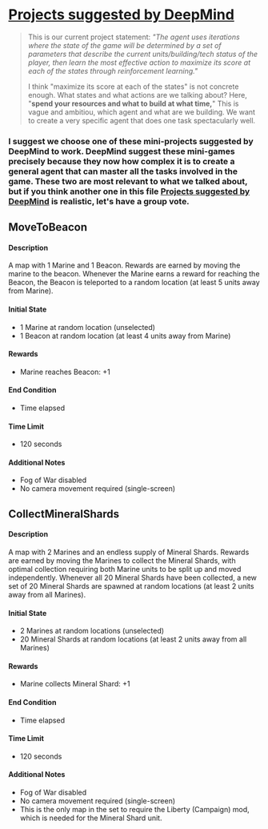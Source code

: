 # [Projects suggested by DeepMind](https://github.com/deepmind/pysc2/blob/master/docs/mini_games.md)

>This is our current project statement:
>*"The agent uses iterations where the state of the game will be determined by a set of parameters that describe the current units/building/tech status of the player, then learn the most effective action to maximize its score at each of the states through reinforcement learning."*
>
>I think "maximize its score at each of the states" is not concrete enough.  What states and what actions are we talking about? 
>Here, "**spend your resources and what to build at what time,**"
>This is vague and ambitiou, which agent and what are we building.
>We want to create a very specific agent that does one task spectacularly well.

### I suggest we choose one of these mini-projects suggested by DeepMind to work. DeepMind suggest these mini-games precisely because they now how complex it is to create a general agent that can master all the tasks involved in the game. These two are most relevant to what we talked about, but if you think another one in this file [Projects suggested by DeepMind](https://github.com/deepmind/pysc2/blob/master/docs/mini_games.md) is realistic, let's have a group vote.

###
## MoveToBeacon

#### Description

A map with 1 Marine and 1 Beacon. Rewards are earned by moving the marine to the
beacon. Whenever the Marine earns a reward for reaching the Beacon, the Beacon
is teleported to a random location (at least 5 units away from Marine).

#### Initial State

*   1 Marine at random location (unselected)
*   1 Beacon at random location (at least 4 units away from Marine)

#### Rewards

*   Marine reaches Beacon: +1

#### End Condition

*   Time elapsed

#### Time Limit

*   120 seconds

#### Additional Notes

*   Fog of War disabled
*   No camera movement required (single-screen)


## CollectMineralShards

#### [](https://github.com/deepmind/pysc2/blob/master/docs/mini_games.md#description-1)Description

A map with 2 Marines and an endless supply of Mineral Shards. Rewards are earned by moving the Marines to collect the Mineral Shards, with optimal collection requiring both Marine units to be split up and moved independently. Whenever all 20 Mineral Shards have been collected, a new set of 20 Mineral Shards are spawned at random locations (at least 2 units away from all Marines).

#### [](https://github.com/deepmind/pysc2/blob/master/docs/mini_games.md#initial-state-1)Initial State

-   2 Marines at random locations (unselected)
-   20 Mineral Shards at random locations (at least 2 units away from all Marines)

#### [](https://github.com/deepmind/pysc2/blob/master/docs/mini_games.md#rewards-1)Rewards

-   Marine collects Mineral Shard: +1

#### [](https://github.com/deepmind/pysc2/blob/master/docs/mini_games.md#end-condition-1)End Condition

-   Time elapsed

#### [](https://github.com/deepmind/pysc2/blob/master/docs/mini_games.md#time-limit-1)Time Limit

-   120 seconds

#### [](https://github.com/deepmind/pysc2/blob/master/docs/mini_games.md#additional-notes-1)Additional Notes

-   Fog of War disabled
-   No camera movement required (single-screen)
-   This is the only map in the set to require the Liberty (Campaign) mod, which is needed for the Mineral Shard unit.
